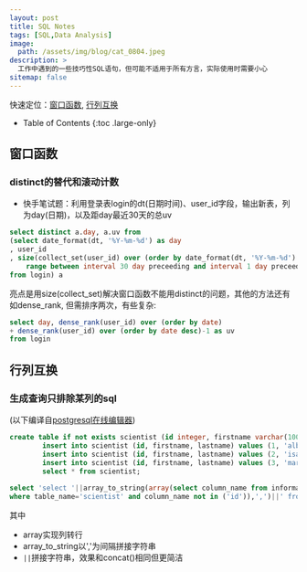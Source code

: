 ```yaml
---
layout: post
title: SQL Notes
tags: [SQL,Data Analysis]
image:
  path: /assets/img/blog/cat_0804.jpeg
description: >
  工作中遇到的一些技巧性SQL语句，但可能不适用于所有方言，实际使用时需要小心
sitemap: false
---
```


快速定位：[窗口函数](#窗口函数), [行列互换](#行列互换)

- Table of Contents
{:toc .large-only}

## 窗口函数

### distinct的替代和滚动计数

- 快手笔试题：利用登录表login的dt(日期时间)、user_id字段，输出新表，列为day(日期)，以及距day最近30天的总uv
~~~sql
select distinct a.day, a.uv from
(select date_format(dt, '%Y-%m-%d') as day
, user_id
, size(collect_set(user_id) over (order by date_format(dt, '%Y-%m-%d') 
	range between interval 30 day preceeding and interval 1 day preceeding)) as uv
from login) a
~~~

亮点是用size(collect_set)解决窗口函数不能用distinct的问题，其他的方法还有如dense_rank, 但需排序两次，有些复杂:

~~~sql
select day, dense_rank(user_id) over (order by date)
+ dense_rank(user_id) over (order by date desc)-1 as uv
from login
~~~

## 行列互换

### 生成查询只排除某列的sql 
(以下编译自[postgresql在线编辑器](https://extendsclass.com/postgresql-online.html))

~~~sql
create table if not exists scientist (id integer, firstname varchar(100), lastname varchar(100));
		insert into scientist (id, firstname, lastname) values (1, 'albert', 'einstein');
		insert into scientist (id, firstname, lastname) values (2, 'isaac', 'newton');
		insert into scientist (id, firstname, lastname) values (3, 'marie', 'curie');
		select * from scientist;
        
select 'select '||array_to_string(array(select column_name from information_schema.columns 
where table_name='scientist' and column_name not in ('id')),',')||' from scientist'
~~~

其中
- array实现列转行
- array_to_string以','为间隔拼接字符串
- `||`拼接字符串，效果和concat()相同但更简洁
